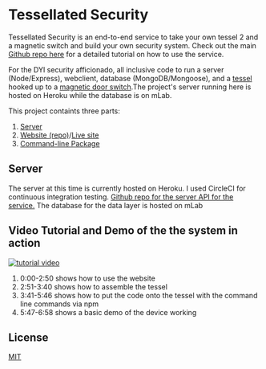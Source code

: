 # Tessellated Security
Tessellated Security is an end-to-end service to take your own tessel 2 and a magnetic switch and build your own security system. Check out the main [Github repo here](https://github.com/EnshaednHiker/tessellated-security) for a detailed tutorial on how to use the service. 

For the DYI security afficionado, all inclusive code to run a server (Node/Express), webclient, database (MongoDB/Mongoose), and a [tessel](https://tessel.io/) hooked up to a [magnetic door switch](https://www.sparkfun.com/products/13247).The project's server running here is hosted on Heroku while the database is on mLab.

This project containts three parts:

1. [Server](https://github.com/EnshaednHiker/tessellated-security-server)
2. [Website (repo)](https://github.com/EnshaednHiker/tessellated-security-webclient)/[Live site](https://enshaednhiker.github.io/tessellated-security-webclient/) 
3. [Command-line Package](https://github.com/EnshaednHiker/tessellated-security-command-line-package)

## Server
The server at this time is currently hosted on Heroku. I used CircleCI for continuous integration testing. [Github repo for the server API for the service.](https://github.com/EnshaednHiker/tessellated-security-server) The database for the data layer is hosted on mLab

## Video Tutorial and Demo of the the system in action

[![tutorial video](http://img.youtube.com/vi/RgxG61hzV68/0.jpg)](http://www.youtube.com/watch?v=RgxG61hzV68 "Tessellated Security Tutorial and Demo (updated website)")

1. 0:00-2:50 shows how to use the website
2. 2:51-3:40 shows how to assemble the tessel
3. 3:41-5:46 shows how to put the code onto the tessel with the command line commands via npm
4. 5:47-6:58 shows a basic demo of the device working

## License

[MIT](http://vjpr.mit-license.org)
